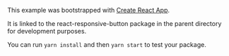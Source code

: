 This example was bootstrapped with [Create React App](https://github.com/facebook/create-react-app).

It is linked to the react-responsive-button package in the parent directory for development purposes.

You can run `yarn install` and then `yarn start` to test your package.
